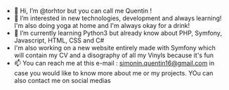 - 👋 Hi, I’m @torhtor but you can call me Quentin !
- 👀 I’m interested in new technologies, development and always learning! I'm also doing yoga at home and I'm always okay for a drink!
- 🌱 I’m currently learning Python3 but already know about PHP, Symfony, Javascript, HTML, CSS and C#
-   I'm also working on a new website entirely made with Symfony which will contain my CV and a disography of all my Vinyls because it's fun
- 📫 You can reach me at this e-mail : simonin.quentin16@gmail.com in case you would like to know more about me or my projects. YOu can also contact me on social medias

<!---
torhtor/torhtor is a ✨ special ✨ repository because its `README.md` (this file) appears on your GitHub profile.
You can click the Preview link to take a look at your changes.
--->
